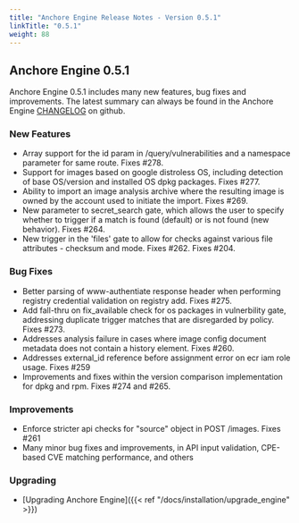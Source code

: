 ```yaml
---
title: "Anchore Engine Release Notes - Version 0.5.1"
linkTitle: "0.5.1"
weight: 88
---
```


## Anchore Engine 0.5.1

Anchore Engine 0.5.1 includes many new features, bug fixes and improvements.  The latest summary can always be found in the Anchore Engine [CHANGELOG](https://github.com/anchore/anchore-engine/blob/master/CHANGELOG.md) on github.

### New Features

+ Array support for the id param in /query/vulnerabilities and a namespace parameter for same route. Fixes #278.
+ Support for images based on google distroless OS, including detection of base OS/version and installed OS dpkg packages.  Fixes #277.
+ Ability to import an image analysis archive where the resulting image is owned by the account used to initiate the import. Fixes #269.
+ New parameter to secret_search gate, which allows the user to specify whether to trigger if a match is found (default) or is not found (new behavior).  Fixes #264.
+ New trigger in the 'files' gate to allow for checks against various file attributes - checksum and mode.  Fixes #262. Fixes #204.

### Bug Fixes

+ Better parsing of www-authentiate response header when performing registry credential validation on registry add. Fixes #275.
+ Add fall-thru on fix_available check for os packages in vulnerbility gate, addressing duplicate trigger matches that are disregarded by policy. Fixes #273.
+ Addresses analysis failure in cases where image config document metadata does not contain a history element.  Fixes #260.
+ Addresses external_id reference before assignment error on ecr iam role usage. Fixes #259
+ Improvements and fixes within the version comparison implementation for dpkg and rpm. Fixes #274 and #265.

### Improvements

+ Enforce stricter api checks for "source" object in POST /images. Fixes #261
+ Many minor bug fixes and improvements, in API input validation, CPE-based CVE matching performance, and others

### Upgrading

* [Upgrading Anchore Engine]({{< ref "/docs/installation/upgrade_engine" >}})
